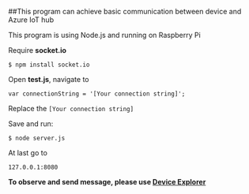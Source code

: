 ##This program can achieve basic communication between device and Azure IoT hub

This program is using Node.js and running on Raspberry Pi

Require **socket.io**
```
$ npm install socket.io
```

Open **test.js**, navigate to
```
var connectionString = '[Your connection string]';
```
Replace the `[Your connection string]`

Save and run:
```
$ node server.js
```

At last go to 
```
127.0.0.1:8080
```

**To observe and send message, please use [Device Explorer](https://github.com/Azure/azure-iot-sdks/blob/master/tools/DeviceExplorer/readme.md)**
